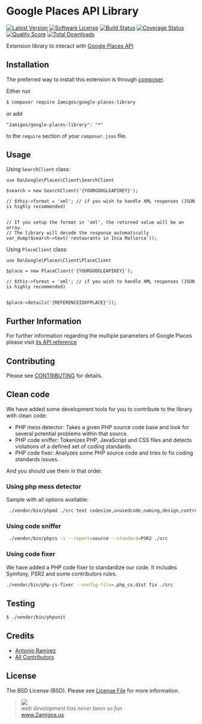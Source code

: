 # Google Places API Library

[![Latest Version](https://img.shields.io/github/tag/2amigos/google-places-library.svg?style=flat-square&label=release)](https://github.com/2amigos/google-places-library/tags)
[![Software License](https://img.shields.io/badge/license-MIT-brightgreen.svg?style=flat-square)](LICENSE.md)
[![Build Status](https://img.shields.io/travis/2amigos/google-places-library/master.svg?style=flat-square)](https://travis-ci.org/2amigos/google-places-library)
[![Coverage Status](https://img.shields.io/scrutinizer/coverage/g/2amigos/google-places-library.svg?style=flat-square)](https://scrutinizer-ci.com/g/2amigos/google-places-library/code-structure)
[![Quality Score](https://img.shields.io/scrutinizer/g/2amigos/google-places-library.svg?style=flat-square)](https://scrutinizer-ci.com/g/2amigos/google-places-library)
[![Total Downloads](https://img.shields.io/packagist/dt/2amigos/google-places-library.svg?style=flat-square)](https://packagist.org/packages/2amigos/google-places-library)

Extension library to interact with [Google Places API](https://developers.google.com/places/documentation/index)

## Installation

The preferred way to install this extension is through [composer](http://getcomposer.org/download/).

Either run

```bash
$ composer require 2amigos/google-places-library
```

or add

```
"2amigos/google-places-library": "*"
```

to the `require` section of your `composer.json` file.

Usage
-----

Using `SearchClient` class:

```
use Da\Google\Places\Client\SearchClient 

$search = new SearchClient('{YOURGOOGLEAPIKEY}');

// $this->format = 'xml'; // if you wish to handle XML responses (JSON is highly recommended)


// If you setup the format in 'xml', the returned value will be an array.
// The library will decode the response automatically
var_dump($search->text('restaurants in Inca Mallorca'));

```

Using `PlaceClient` class:

```
use Da\Google\Places\Client\PlaceClient

$place = new PlaceClient('{YOURGOOGLEAPIKEY}');

// $this->format = 'xml'; // if you wish to handle XML responses (JSON is highly recommended)


$place->details('{REFERENCEIDOFPLACE}'));

```

Further Information
-------------------

For further information regarding the multiple parameters of Google Places please visit
[its API reference](https://developers.google.com/places/documentation/index)


## Contributing

Please see [CONTRIBUTING](CONTRIBUTING.md) for details.

## Clean code
 
We have added some development tools for you to contribute to the library with clean code: 

- PHP mess detector: Takes a given PHP source code base and look for several potential problems within that source.
- PHP code sniffer: Tokenizes PHP, JavaScript and CSS files and detects violations of a defined set of coding standards.
- PHP code fixer: Analyzes some PHP source code and tries to fix coding standards issues.

And you should use them in that order. 

### Using php mess detector

Sample with all options available:

```bash 
 ./vendor/bin/phpmd ./src text codesize,unusedcode,naming,design,controversial,cleancode
```

### Using code sniffer
 
```bash 
 ./vendor/bin/phpcs -s --report=source --standard=PSR2 ./src
```

### Using code fixer

We have added a PHP code fixer to standardize our code. It includes Symfony, PSR2 and some contributors rules. 

```bash 
./vendor/bin/php-cs-fixer --config-file=.php_cs.dist fix ./src
```

## Testing

 ```bash
 $ ./vendor/bin/phpunit
 ```


## Credits

- [Antonio Ramirez](https://github.com/tonydspaniard)
- [All Contributors](https://github.com/2amigos/google-places-library/graphs/contributors)

## License

The BSD License (BSD). Please see [License File](LICENSE.md) for more information.

<blockquote>
    <a href="http://www.2amigos.us"><img src="http://www.gravatar.com/avatar/55363394d72945ff7ed312556ec041e0.png"></a><br>
    <i>web development has never been so fun</i><br> 
    <a href="http://www.2amigos.us">www.2amigos.us</a>
</blockquote>
